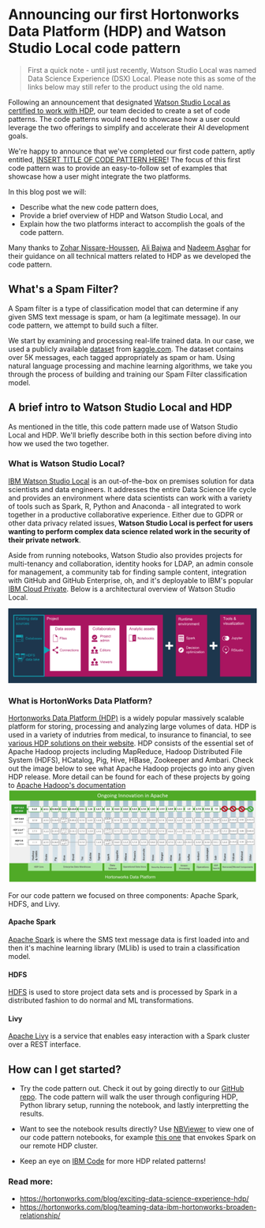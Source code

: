 # Announcing our first Hortonworks Data Platform (HDP) and Watson Studio Local code pattern

> First a quick note - until just recently, Watson Studio Local was named Data Science Experience (DSX) Local. Please note this as some of the links below may still refer to the product using the old name.

Following an announcement that designated [Watson Studio Local as certified to work with HDP](https://hortonworks.com/blog/certification-ibm-data-science-experience-dsx-hdp-win-win-customers), our team decided to create a set of code patterns. The code patterns would need to showcase how a user could leverage the two offerings to simplify and accelerate their AI development goals.

We're happy to announce that we've completed our first code pattern, aptly entitled, [INSERT TITLE OF CODE PATTERN HERE](https://developer.ibm.com/code/patterns/sms-spam-filter-using-hortonworks/)! The focus of this first code pattern was to provide an easy-to-follow set of examples that showcase how a user might integrate the two platforms.

In this blog post we will:

* Describe what the new code pattern does,
* Provide a brief overview of HDP and Watson Studio Local, and
* Explain how the two platforms interact to accomplish the goals of the code pattern.

Many thanks to [Zohar Nissare-Houssen](https://www.linkedin.com/in/all-about-zohar/), [Ali Bajwa](https://www.linkedin.com/in/aliabajwa/) and [Nadeem Asghar](https://www.linkedin.com/in/nadeem-asghar/) for their guidance on all technical matters related to HDP as we developed the code pattern.

## What's a Spam Filter?

A Spam filter is a type of classification model that can determine if any given SMS text message is spam, or ham (a legitimate message). In our code pattern, we attempt to build such a filter. 

We start by examining and processing real-life trained data. In our case, we used a publicly available [dataset](https://www.kaggle.com/ishansoni/sms-spam-collection-dataset) from [kaggle.com](https://www.kaggle.com). The dataset contains over 5K messages, each tagged appropriately as spam or ham. Using natural language processing and machine learning algorithms, we take you through the process of building and training our Spam Filter classification model.

## A brief intro to Watson Studio Local and HDP

As mentioned in the title, this code pattern made use of Watson Studio Local and HDP. We'll briefly describe both in this section before diving into how we used the two together.

### What is Watson Studio Local?

[IBM Watson Studio Local](https://content-dsxlocal.mybluemix.net/docs/content/local/overview.html) is an out-of-the-box on premises solution for data scientists and data engineers. It addresses the entire Data Science life cycle and provides an environment where data scientists can work with a variety of tools such as Spark, R, Python and Anaconda - all integrated to work together in a productive collaborative experience. Either due to GDPR or other data privacy related issues, **Watson Studio Local is perfect for users wanting to perform complex data science related work in the security of their private network**.

Aside from running notebooks, Watson Studio also provides projects for multi-tenancy and collaboration, identity hooks for LDAP, an admin console for management, a community tab for finding sample content, integration with GitHub and GitHub Enterprise, oh, and it's deployable to IBM's popular [IBM Cloud Private](https://www.ibm.com/analytics/cloud-private-for-data). Below is a architectural overview of Watson Studio Local.

![](images/dsx-local-arch.png)

### What is HortonWorks Data Platform?

[Hortonworks Data Platform (HDP)](https://hortonworks.com/products/data-platforms/hdp/) is a widely popular massively scalable platform for storing, processing and analyzing large volumes of data. HDP is used in a variety of indutries from medical, to insurance to financial, to see [various HDP solutions on their website](https://hortonworks.com/solutions/). HDP consists of the essential set of Apache Hadoop projects including MapReduce, Hadoop Distributed File System (HDFS), HCatalog, Pig, Hive, HBase, Zookeeper and Ambari. Check out the image below to see what Apache Hadoop projects go into any given HDP release. More detail can be found for each of these projects by going to [Apache Hadoop's documentation](http://hadoop.apache.org/)
![](images/hdp_arch.png)

For our code pattern we focused on three components: Apache Spark, HDFS, and Livy.

#### Apache Spark

[Apache Spark](http://spark.apache.org) is where the SMS text message data is first loaded into and then it's machine learning library (MLlib) is used to train a classification model. 

#### HDFS

[HDFS](https://hortonworks.com/apache/hdfs/) is used to store project data sets and is processed by Spark in a distributed fashion to do normal and ML transformations.

#### Livy

[Apache Livy](https://livy.incubator.apache.org/) is a service that enables easy interaction with a Spark cluster over a REST interface.

## How can I get started?

* Try the code pattern out. Check it out by going directly to our [GitHub repo](https://github.com/IBM/sms-spam-filter-using-hortonworks). The code pattern will walk the user through configuring HDP, Python library setup, running the notebook, and lastly interpretting the results.

* Want to see the notebook results directly? Use [NBViewer](http://nbviewer.jupyter.org/) to view one of our code pattern notebooks, for example [this one](http://nbviewer.jupyter.org/github/IBM/sms-spam-filter-using-hortonworks/blob/master/notebooks/Spam%20Filter%20using%20Scikit%20learn%20on%20remote%20spark.jupyter.ipynb) that envokes Spark on our remote HDP cluster.

* Keep an eye on [IBM Code](https://developer.ibm.com/code/patterns/) for more HDP related patterns!

### Read more: 

* https://hortonworks.com/blog/exciting-data-science-experience-hdp/
* https://hortonworks.com/blog/teaming-data-ibm-hortonworks-broaden-relationship/
